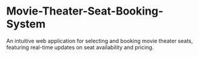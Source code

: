# Movie-Theater-Seat-Booking-System
An intuitive web application for selecting and booking movie theater seats, featuring real-time updates on seat availability and pricing.
